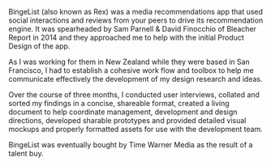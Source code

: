 BingeList (also known as Rex) was a media recommendations app that used social interactions and reviews from your peers to drive its recommendation engine. It was spearheaded by Sam Parnell & David Finocchio of Bleacher Report in 2014 and they approached me to help with the initial Product Design of the app.

As I was working for them in New Zealand while they were based in San Francisco, I had to establish a cohesive work flow and toolbox to help me communicate effectively the development of my design research and ideas.

Over the course of three months, I conducted user interviews, collated and sorted my findings in a concise, shareable format, created a living document to help coordinate management, development and design directions, developed sharable prototypes and provided detailed visual mockups and properly formatted assets for use with the development team.

BingeList was eventually bought by Time Warner Media as the result of a talent buy.
